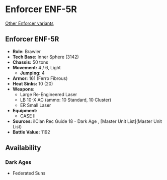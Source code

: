 # Enforcer ENF-5R 

[Other Enforcer variants](../enforcer.md) 

## Enforcer ENF-5R 

- **Role:** Brawler 
- **Tech Base:** Inner Sphere (3142) 
- **Chassis:** 50 tons 
- **Movement:** 4 / 6, Light 
  - **Jumping:** 4 
- **Armor:** 161 (Ferro Fibrous) 
- **Heat Sinks:** 10 (20) 
- **Weapons:** 
  - Large Re-Engineered Laser 
  - LB 10-X AC (ammo: 10 Standard, 10 Cluster) 
  - ER Small Laser 
- **Equipment:** 
  - CASE II 
- **Sources:** ilClan Rec Guide 18 - Dark Age , [Master Unit List](Master Unit List) 
- **Battle Value:** 1192 

## Availability 

### Dark Ages 

- Federated Suns 

